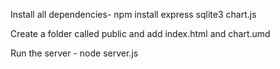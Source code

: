 Install all dependencies- npm install express sqlite3 chart.js

Create a folder called public and add index.html and chart.umd




Run the server - node server.js
